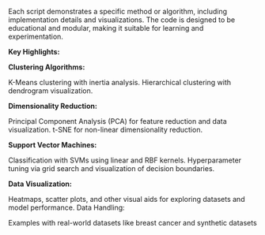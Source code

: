 Each script demonstrates a specific method or algorithm, including implementation details and visualizations. The code is designed to be educational and modular, making it suitable for learning and experimentation.

**Key Highlights:**

**Clustering Algorithms:**

K-Means clustering with inertia analysis.
Hierarchical clustering with dendrogram visualization.

**Dimensionality Reduction:**

Principal Component Analysis (PCA) for feature reduction and data visualization.
t-SNE for non-linear dimensionality reduction.

**Support Vector Machines:**

Classification with SVMs using linear and RBF kernels.
Hyperparameter tuning via grid search and visualization of decision boundaries.

**Data Visualization:**

Heatmaps, scatter plots, and other visual aids for exploring datasets and model performance.
Data Handling:

Examples with real-world datasets like breast cancer and synthetic datasets
